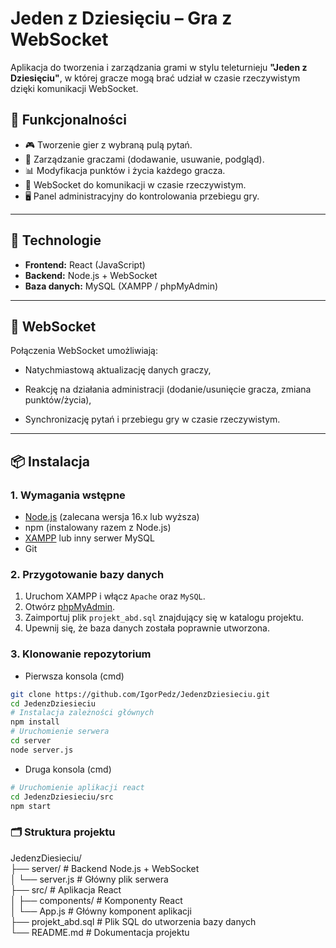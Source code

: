 # Jeden z Dziesięciu – Gra z WebSocket

Aplikacja do tworzenia i zarządzania grami w stylu teleturnieju **"Jeden z Dziesięciu"**, w której gracze mogą brać udział w czasie rzeczywistym dzięki komunikacji WebSocket.

## 🔧 Funkcjonalności

- 🎮 Tworzenie gier z wybraną pulą pytań.
- 👥 Zarządzanie graczami (dodawanie, usuwanie, podgląd).
- 📊 Modyfikacja punktów i życia każdego gracza.
- 🔌 WebSocket do komunikacji w czasie rzeczywistym.
- 🖥️ Panel administracyjny do kontrolowania przebiegu gry.

---

## 🧰 Technologie

- **Frontend:** React (JavaScript)
- **Backend:** Node.js + WebSocket
- **Baza danych:** MySQL (XAMPP / phpMyAdmin)

---

## 📡 WebSocket
Połączenia WebSocket umożliwiają:

- Natychmiastową aktualizację danych graczy,

- Reakcję na działania administracji (dodanie/usunięcie gracza, zmiana punktów/życia),

- Synchronizację pytań i przebiegu gry w czasie rzeczywistym.

---

## 📦 Instalacja

### 1. Wymagania wstępne

- [Node.js](https://nodejs.org/) (zalecana wersja 16.x lub wyższa)
- npm (instalowany razem z Node.js)
- [XAMPP](https://www.apachefriends.org/pl/index.html) lub inny serwer MySQL
- Git

### 2. Przygotowanie bazy danych

1. Uruchom XAMPP i włącz `Apache` oraz `MySQL`.
2. Otwórz [phpMyAdmin](http://localhost/phpmyadmin).
3. Zaimportuj plik `projekt_abd.sql` znajdujący się w katalogu projektu.
4. Upewnij się, że baza danych została poprawnie utworzona.

### 3. Klonowanie repozytorium


- Pierwsza konsola (cmd)
```bash
git clone https://github.com/IgorPedz/JedenzDziesieciu.git
cd JedenzDziesieciu
# Instalacja zależności głównych
npm install
# Uruchomienie serwera
cd server
node server.js
```

- Druga konsola (cmd)
```bash
# Uruchomienie aplikacji react
cd JedenzDziesieciu/src
npm start
```
### 🗂️ Struktura projektu

JedenzDiesieciu/<br>
├── server/             			# Backend Node.js + WebSocket<br>
│   └── server.js       			# Główny plik serwera<br>
├── src/                			# Aplikacja React<br>
│   ├── components/     			# Komponenty React<br>
│   └── App.js          			# Główny komponent aplikacji<br> 
├── projekt_abd.sql     			# Plik SQL do utworzenia bazy danych<br>
└── README.md           			# Dokumentacja projektu<br>
